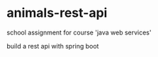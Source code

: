 # animals-rest-api

school assignment for course 'java web services'

build a rest api with spring boot
